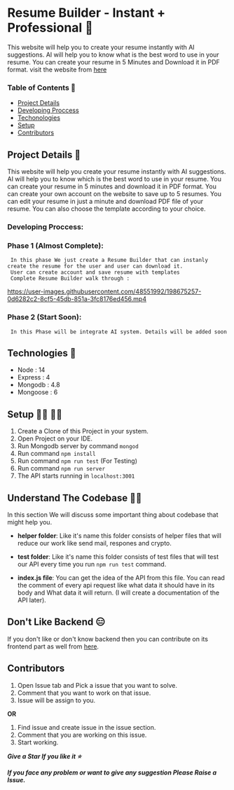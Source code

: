 # Resume Builder - Instant + Professional 📄
This website will help you to create your resume instantly with AI suggestions. AI will help you to know what is the best word to use in your resume. You can create your resume in 5 Minutes and Download it in PDF format. visit the website from [here](https://resumebuilderreactjs.netlify.app/)

### Table of Contents 📄

- [Project Details](https://github.com/Harshchourasiya/Resume_backend#project-details)
- [Developing Proccess](https://github.com/Harshchourasiya/Resume_backend#developing-process)
- [Techonologies](https://github.com/Harshchourasiya/Resume_backend#technologies)
- [Setup](https://github.com/Harshchourasiya/Resume_backend#setup)
- [Contributors](https://github.com/Harshchourasiya/Resume_backend#contributors)

## Project Details 📔

This website will help you create your resume instantly with AI suggestions. AI will help you to know which is the best word to use in your resume. You can create your resume in 5 minutes and download it in PDF format. You can create your own account on the website to save up to 5 resumes. You can edit your resume in just a minute and download PDF file of your resume. You can also choose the template according to your choice.

### Developing Proccess:

### Phase 1 (Almost Complete):
     In this phase We just create a Resume Builder that can instanly create the resume for the user and user can download it. 
     User can create account and save resume with templates
     Complete Resume Builder walk through :

https://user-images.githubusercontent.com/48551992/198675257-0d6282c2-8cf5-45db-851a-3fc8176ed456.mp4

### Phase 2 (Start Soon):
     In this Phase will be integrate AI system. Details will be added soon

## Technologies 📝

- Node : 14 
- Express : 4
- Mongodb : 4.8
- Mongoose : 6

## Setup 👨‍💻 👩‍💻

1. Create a Clone of this Project in your system.
2. Open Project on your IDE.
3. Run Mongodb server by command ```mongod```
4. Run command ```npm install```
5. Run command ```npm run test``` (For Testing)
6. Run command ```npm run server```
7. The API starts running in ```localhost:3001``` 


## Understand The Codebase 👨‍🏫

In this section We will discuss some important thing about codebase that might help you.

- **helper folder**: Like it's name this folder consists of helper files that will reduce our work like send mail, respones and crypto.

- **test folder**: Like it's name this folder consists of test files that will test our API every time you run ```npm run test``` command.

- **index.js file**: You can get the idea of the API from this file. You can read the comment of every api request like what data it should have in its body and What data it will return. (I will create a documentation of the API later).


## Don't Like Backend 😑

If you don't like or don't know backend then you can contribute on its frontend part as well from [here](https://github.com/Harshchourasiya/resume_frontend).

## Contributors 

1. Open Issue tab and Pick a issue that you want to solve.
2. Comment that you want to work on that issue.
3. Issue will be assign to you.

**OR**

1. Find issue and create issue in the issue section.
2. Comment that you are working on this issue.
3. Start working.

***Give a Star If you like it ⭐***

***If you face any problem or want to give any suggestion Please Raise a Issue.***

